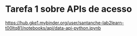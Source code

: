 # Tarefa 1 sobre APIs de acesso

https://hub.gke1.mybinder.org/user/santanche-lab2learn-t00ltq81/notebooks/api/data-api-python.ipynb
